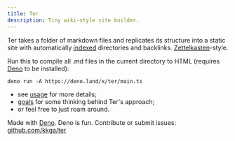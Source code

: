 ```yaml
---
title: Ter
description: Tiny wiki-style site builder.
---
```


Ter takes a folder of markdown files and replicates its structure into a static
site with automatically [indexed](usage/2022-12-18-content.md) directories and
backlinks. [Zettelkasten](zettelkasten.md)-style.

Run this to compile all .md files in the current directory to HTML (requires
[Deno](https://deno.land) to be installed):

```
deno run -A https://deno.land/x/ter/main.ts
```

- see [usage](usage) for more details;
- [goals](goals) for some thinking behind Ter's approach;
- or feel free to just roam around.

Made with [Deno](https://deno.land). Deno is fun. Contribute or submit issues:
[github.com/kkga/ter](https://github.com/kkga/ter)
